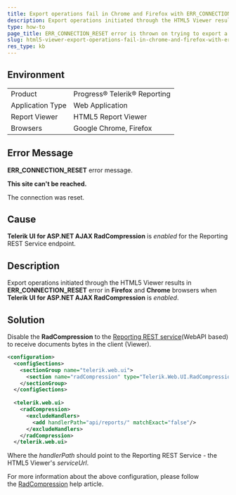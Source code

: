 ```yaml
---
title: Export operations fail in Chrome and Firefox with ERR_CONNECTION_RESET
description: Export operations initiated through the HTML5 Viewer results in ERR\_CONNECTION\_RESET error in Firefox and Chrome browsers when Telerik UI for ASP.NET AJAX RadCompression is *enabled.
type: how-to
page_title: ERR_CONNECTION_RESET error is thrown on trying to export a report to another rendering format
slug: html5-viewer-export-operations-fail-in-chrome-and-firefox-with-err_connection_reset
res_type: kb
---
```


## Environment
<table>
	<tbody>
		<tr>
			<td>Product</td>
			<td>Progress® Telerik® Reporting</td>
		</tr>
		<tr>
			<td>Application Type</td>
			<td>Web Application</td>
		</tr>
		<tr>
			<td>Report Viewer</td>
			<td>HTML5 Report Viewer</td>
		</tr>
		<tr>
			<td>Browsers</td>
			<td>Google Chrome, Firefox</td>
		</tr>		
	</tbody>
</table>

## Error Message

**ERR_CONNECTION_RESET** error message.

**This site can't be reached.**

The connection was reset.

## Cause

**Telerik UI for ASP.NET AJAX RadCompression** is *enabled* for the Reporting REST Service endpoint. 

## Description

Export operations initiated through the HTML5 Viewer results in **ERR\_CONNECTION\_RESET** error in **Firefox** and **Chrome** browsers when **Telerik UI for ASP.NET AJAX RadCompression** is *enabled*.  
  
## Solution  

Disable the **RadCompression** to the [Reporting REST service](../telerik-reporting-rest-conception)(WebAPI based) to receive documents bytes in the client (Viewer).  

```xml
<configuration>
  <configSections>
    <sectionGroup name="telerik.web.ui">
      <section name="radCompression" type="Telerik.Web.UI.RadCompressionConfigurationSection, Telerik.Web.UI, PublicKeyToken=121fae78165ba3d4" allowDefinition="MachineToApplication" requirePermission="false"/>
    </sectionGroup>
  </configSections>
   
  <telerik.web.ui>
    <radCompression>
      <excludeHandlers>
        <add handlerPath="api/reports/" matchExact="false"/>
      </excludeHandlers>
    </radCompression>
  </telerik.web.ui>
```

 Where the *handlerPath* should point to the Reporting REST Service - the HTML5 Viewer's *serviceUrl*.  
  
 For more information about the above configuration, please follow the [RadCompression](../../devtools/aspnet-ajax/controls/radcompression) help article.

